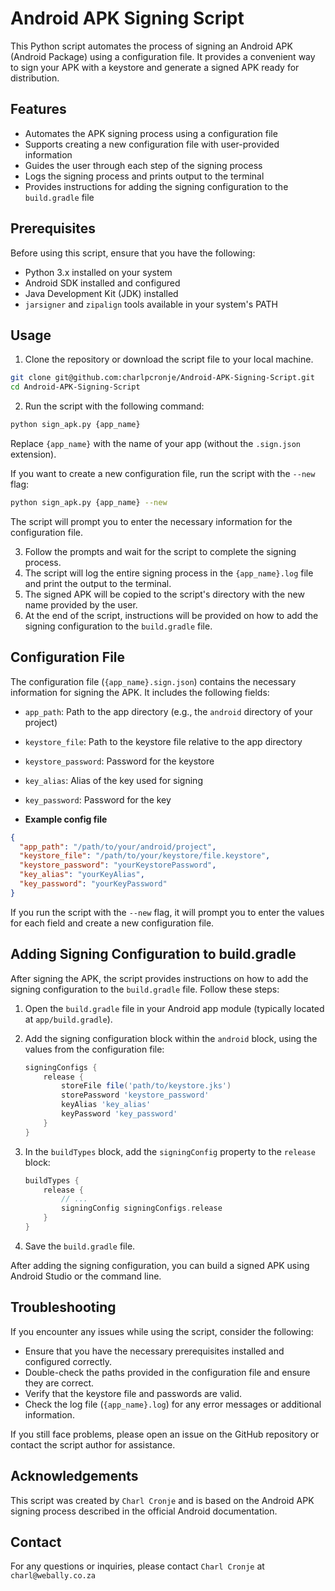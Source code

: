 # Android APK Signing Script

This Python script automates the process of signing an Android APK (Android Package) using a configuration file. It provides a convenient way to sign your APK with a keystore and generate a signed APK ready for distribution.

## Features

- Automates the APK signing process using a configuration file
- Supports creating a new configuration file with user-provided information
- Guides the user through each step of the signing process
- Logs the signing process and prints output to the terminal
- Provides instructions for adding the signing configuration to the `build.gradle` file

## Prerequisites

Before using this script, ensure that you have the following:

- Python 3.x installed on your system
- Android SDK installed and configured
- Java Development Kit (JDK) installed
- `jarsigner` and `zipalign` tools available in your system's PATH

## Usage

1. Clone the repository or download the script file to your local machine.
```sh
git clone git@github.com:charlpcronje/Android-APK-Signing-Script.git
cd Android-APK-Signing-Script
```
2. Run the script with the following command:
```sh
python sign_apk.py {app_name}
```
Replace `{app_name}` with the name of your app (without the `.sign.json` extension).

If you want to create a new configuration file, run the script with the `--new` flag:
```sh
python sign_apk.py {app_name} --new
```
The script will prompt you to enter the necessary information for the configuration file.

3. Follow the prompts and wait for the script to complete the signing process.
4. The script will log the entire signing process in the `{app_name}.log` file and print the output to the terminal.
5. The signed APK will be copied to the script's directory with the new name provided by the user.
6. At the end of the script, instructions will be provided on how to add the signing configuration to the `build.gradle` file.

## Configuration File

The configuration file (`{app_name}.sign.json`) contains the necessary information for signing the APK. It includes the following fields:

- `app_path`: Path to the app directory (e.g., the `android` directory of your project)
- `keystore_file`: Path to the keystore file relative to the app directory
- `keystore_password`: Password for the keystore
- `key_alias`: Alias of the key used for signing
- `key_password`: Password for the key

- **Example config file**

```json
{
  "app_path": "/path/to/your/android/project",
  "keystore_file": "/path/to/your/keystore/file.keystore",
  "keystore_password": "yourKeystorePassword",
  "key_alias": "yourKeyAlias",
  "key_password": "yourKeyPassword"
}
```

If you run the script with the `--new` flag, it will prompt you to enter the values for each field and create a new configuration file.

## Adding Signing Configuration to build.gradle

After signing the APK, the script provides instructions on how to add the signing configuration to the `build.gradle` file. Follow these steps:

1. Open the `build.gradle` file in your Android app module (typically located at `app/build.gradle`).

2. Add the signing configuration block within the `android` block, using the values from the configuration file:
   ```groovy
   signingConfigs {
       release {
           storeFile file('path/to/keystore.jks')
           storePassword 'keystore_password'
           keyAlias 'key_alias'
           keyPassword 'key_password'
       }
   }
   ```

3. In the `buildTypes` block, add the `signingConfig` property to the `release` block:
   ```groovy
   buildTypes {
       release {
           // ...
           signingConfig signingConfigs.release
       }
   }
   ```

4. Save the `build.gradle` file.

After adding the signing configuration, you can build a signed APK using Android Studio or the command line.

## Troubleshooting

If you encounter any issues while using the script, consider the following:

- Ensure that you have the necessary prerequisites installed and configured correctly.
- Double-check the paths provided in the configuration file and ensure they are correct.
- Verify that the keystore file and passwords are valid.
- Check the log file (`{app_name}.log`) for any error messages or additional information.

If you still face problems, please open an issue on the GitHub repository or contact the script author for assistance.

## Acknowledgements

This script was created by `Charl Cronje` and is based on the Android APK signing process described in the official Android documentation.

## Contact
For any questions or inquiries, please contact `Charl Cronje` at `charl@webally.co.za`
